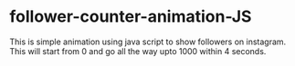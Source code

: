 # follower-counter-animation-JS
This is simple animation using java script to show followers on instagram. This will start from 0 and go all the way upto 1000 within 4 seconds.
